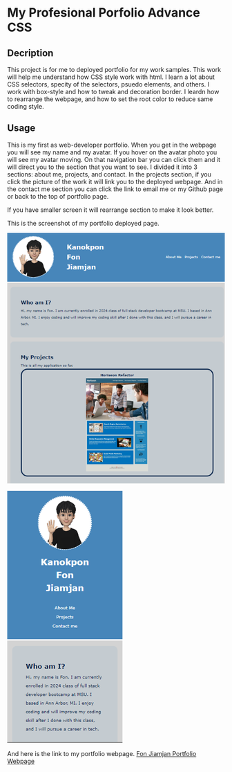 # My Profesional Porfolio Advance CSS

## Decription

This project is for me to deployed portfolio for my work samples. This work will help me understand how CSS style work with html. I learn a lot about CSS selectors, specity of the selectors, psuedo elements, and others. I work with box-style and how to tweak and decoration border. I leardn how to rearrange the webpage, and how to set the root color to reduce same coding style.

## Usage

This is my first as web-developer portfolio. When you get in the webpage you will see my name and my avatar. If you hover on the avatar photo you will see my avatar moving. On that navigation bar you can click them and it will direct you to the section that you want to see. I divided it into 3 sections: about me, projects, and contact. In the projects section, if you click the picture of the work it will link you to the deployed webpage. And in the contact me section you can click the link to email me or my Github page or back to the top of portfolio page. 

If you have smaller screen it will rearrange section to make it look better.

This is the screenshot of my portfolio deployed page.

![Fon Jiamjan Portfolio Webpage Screenshot Big](assets/images/Fon-Portfolio-Screenshot-Big.png)

![Fon Jiamjan Portfolio Webpage Screenshot Small](assets/images/Fon-Portfolio-Screenshot-Small.png)

And here is the link to my portfolio webpage.
[Fon Jiamjan Portfolio Webpage]()
